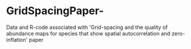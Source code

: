 # GridSpacingPaper-
Data and R-code associated with 'Grid-spacing and the quality of abundance maps for species that show spatial autocorrelation and zero-inflation' paper
